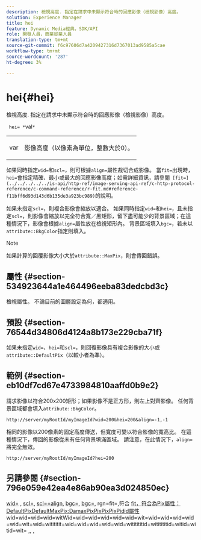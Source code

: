 ```yaml
---
description: 檢視高度. 指定在請求中未顯示符合時的回應影像（檢視影像）高度。
solution: Experience Manager
title: hei
feature: Dynamic Media經典，SDK/API
role: 開發人員，商業從業人員
translation-type: tm+mt
source-git-commit: f6c97606d7a4209427316d7367013ad9585a5cae
workflow-type: tm+mt
source-wordcount: '287'
ht-degree: 3%

---
```



# hei{#hei}

檢視高度. 指定在請求中未顯示符合時的回應影像（檢視影像）高度。

` hei= *`val`*`

<table id="simpletable_1A36827B6E6647888A4E6E868975D716"> 
 <tr class="strow"> 
  <td class="stentry"> <p> <span class="codeph"> <span class="varname"> var  </span> </span> </p> </td> 
  <td class="stentry"> <p>影像高度（以像素為單位，整數大於0）。 </p> </td> 
 </tr> 
</table>

如果同時指定`wid=`和`scl=`，則可根據`align=`屬性裁切合成影像。 當`fit=`出現時，`hei=`會指定精確、最小或最大的回應影像高度；如需詳細資訊，請參閱` [fit=](../../../../../is-api/http-ref/image-serving-api-ref/c-http-protocol-reference/c-command-reference/r-fit.md#reference-f11bff6d93d143d6b135de3a923bc989)`的說明。

如果未指定`scl=`，則複合影像會縮放以適合。 如果同時指定`wid=`和`hei=`，且未指定`scl=`，則影像會縮放以完全符合寬／黑矩形，留下盡可能少的背景區域；在這種情況下，影像會根據`align=`屬性放在檢視矩形內。 背景區域填入`bgc=`，若未以`attribute::BkgColor`指定則填入。

>[!NOTE]
>
>如果計算的回覆影像大小大於`attribute::MaxPix`，則會傳回錯誤。

## 屬性 {#section-534923644a1e464496eeba83dedcbd3c}

檢視屬性。 不論目前的圖層設定為何，都適用。

## 預設 {#section-76544d34806d4124a8b173e229cba71f}

如果未指定`wid=`、`hei=`和`scl=`，則回復影像具有複合影像的大小或`attribute::DefaultPix`（以較小者為準）。

## 範例 {#section-eb10df7cd67e4733984810aaffd0b9e2}

請求影像以符合200x200矩形；如果影像不是正方形，則左上對齊影像。 任何背景區域都會填入`attribute::BkgColor`。

`http://server/myRootId/myImageId?wid=200&hei=200&align=-1,-1`

相同的影像以200像素的固定高度傳送，但寬度可變以符合影像的寬高比。 在這種情況下，傳回的影像從未有任何背景填滿區域。 請注意，在此情況下，`align=`將完全無效。

`http://server/myRootId/myImageId?hei=200`

## 另請參閱 {#section-796e059e42ea4e86ab90ea3d024850ec}

[wid=](../../../../../is-api/http-ref/image-serving-api-ref/c-http-protocol-reference/c-command-reference/r-is-http-wid.md#reference-bfeadcb67bf4485f851eb21345527e47) , [scl=](../../../../../is-api/http-ref/image-serving-api-ref/c-http-protocol-reference/c-command-reference/r-fit.md#reference-f11bff6d93d143d6b135de3a923bc989), [scl==align](../../../../../is-api/http-ref/image-serving-api-ref/c-http-protocol-reference/c-command-reference/r-scl.md#reference-b2a74e493d0d407e98fe350551ba3fcc),  [bgc=](../../../../../is-api/http-ref/image-serving-api-ref/c-http-protocol-reference/c-command-reference/r-align.md#reference-b7d6b87c75124d78884f916dd6544bc7),  [bgc=](../../../../../is-api/http-ref/image-serving-api-ref/c-http-protocol-reference/c-command-reference/r-bgc.md#reference-53376175f617446fbe5c69120f834b88), rgn=fit=,符合 [fit，符合為Pix屬性：DefaultPixDefaultMaxPix:DamaxPixPixPixPixPidid屬性](../../../../../is-api/http-ref/image-serving-api-ref/c-http-protocol-reference/c-command-reference/r-rgn.md#reference-daa9b80e0d8c4b1aa67d116b578d592f)wid=wid=wid=wid=witWid=wid=wid=wid=wid=wid=wit=wid=wid=wid=wid=wid=wit=wid=witititit=wid=wid=wid=wid=wid=wititititid=wititititid=witid=witid=wit= [,](../../../../../is-api/image-catalog/image-serving-api-ref/c-image-catalog-reference/c-attributes-reference/r-defaultpix.md#reference-996b2c22b30f4fd9b970c84063306df1), [, ](../../../../../is-api/image-catalog/image-serving-api-ref/c-image-catalog-reference/c-attributes-reference/r-maxpix.md#reference-e167d396ac794079ba8b5e6eb16eeda5)
